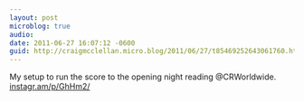 ```yaml
---
layout: post
microblog: true
audio: 
date: 2011-06-27 16:07:12 -0600
guid: http://craigmcclellan.micro.blog/2011/06/27/t85469252643061760.html
---
```

My setup to run the score to the opening night reading @CRWorldwide.  [instagr.am/p/GhHm2/](http://instagr.am/p/GhHm2/)
